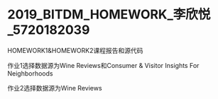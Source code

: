 # 2019_BITDM_HOMEWORK_李欣悦_5720182039

HOMEWORK1&HOMEWORK2课程报告和源代码

作业1选择数据源为Wine Reviews和Consumer & Visitor Insights For Neighborhoods

作业2选择数据源为Wine Reviews

